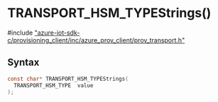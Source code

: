 # TRANSPORT_HSM_TYPEStrings()

\#include ["azure-iot-sdk-c/provisioning_client/inc/azure_prov_client/prov_transport.h"](../iot-c-ref-prov-transport-h.md)  

## Syntax

```C
const char* TRANSPORT_HSM_TYPEStrings(
  TRANSPORT_HSM_TYPE  value
);

```

